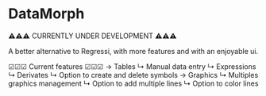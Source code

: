 # DataMorph

⚠⚠⚠ CURRENTLY UNDER DEVELOPMENT ⚠⚠⚠

A better alternative to Regressi, with more features and with an enjoyable ui.

☑☑☑ Current features ☑☑☑
→ Tables
↳ Manual data entry
↳ Expressions
↳ Derivates
↳ Option to create and delete symbols
→ Graphics
↳ Multiples graphics management
↳ Option to add multiple lines
↳ Option to color lines
